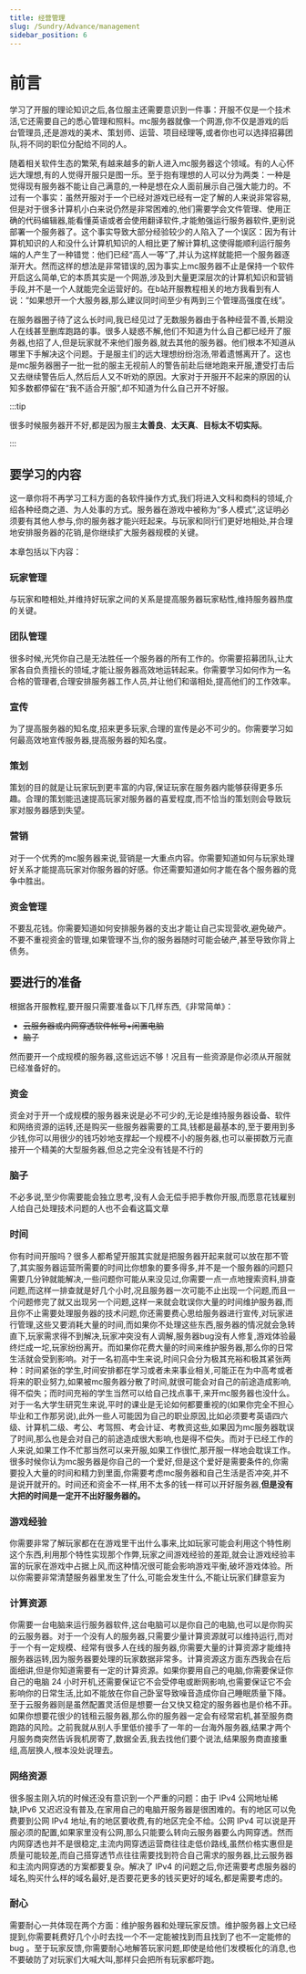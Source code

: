```yaml
---
title: 经营管理
slug: /Sundry/Advance/management
sidebar_position: 6
---
```


# 前言

学习了开服的理论知识之后,各位服主还需要意识到一件事：开服不仅是一个技术活,它还需要自己的悉心管理和照料。mc服务器就像一个网游,你不仅是游戏的后台管理员,还是游戏的美术、策划师、运营、项目经理等,或者你也可以选择招募团队,将不同的职位分配给不同的人。

随着相关软件生态的繁荣,有越来越多的新人进入mc服务器这个领域。有的人心怀远大理想,有的人觉得开服只是图一乐。至于抱有理想的人可以分为两类：一种是觉得现有服务器不能让自己满意的,一种是想在众人面前展示自己强大能力的。不过有一个事实：虽然开服对于一个已经对游戏已经有一定了解的人来说非常容易,但是对于很多计算机小白来说仍然是非常困难的,他们需要学会文件管理、使用正确的代码编辑器,能看懂英语或者会使用翻译软件,才能勉强运行服务器软件,更别说部署一个服务器了。这个事实导致大部分经验较少的人陷入了一个误区：因为有计算机知识的人和没什么计算机知识的人相比更了解计算机,这使得能顺利运行服务端的人产生了一种错觉：他们已经“高人一等”了,并认为这样就能把一个服务器逐渐开大。然而这样的想法是非常错误的,因为事实上mc服务器不止是保持一个软件开启这么简单,它的本质其实是一个网游,涉及到大量更深层次的计算机知识和营销手段,并不是一个人就能完全运营好的。在b站开服教程相关的地方我看到有人说：“如果想开一个大服务器,那么建议同时间至少有两到三个管理高强度在线”。

在服务器圈子待了这么长时间,我已经见过了无数服务器由于各种经营不善,长期没人在线甚至删库跑路的事。很多人疑惑不解,他们不知道为什么自己都已经开了服务器,也招了人,但是玩家就不来他们服务器,就去其他的服务器。他们根本不知道从哪里下手解决这个问题。于是服主们的远大理想纷纷泡汤,带着遗憾离开了。这也是mc服务器圈子一批一批的服主无视前人的警告前赴后继地跑来开服,遭受打击后又去继续警告后人,然后后人又不听劝的原因。大家对于开服开不起来的原因的认知多数都停留在“我不适合开服”,却不知道为什么自己开不好服。

:::tip

很多时候服务器开不好,都是因为服主**太善良**、**太天真**、**目标太不切实际**。

:::

## 要学习的内容

这一章你将不再学习工科方面的各软件操作方式,我们将进入文科和商科的领域,介绍各种经商之道、为人处事的方式。服务器在游戏中被称为“多人模式”,这证明必须要有其他人参与,你的服务器才能兴旺起来。与玩家和同行们更好地相处,并合理地安排服务器的花销,是你继续扩大服务器规模的关键。

本章包括以下内容：

### 玩家管理

与玩家和睦相处,并维持好玩家之间的关系是提高服务器玩家粘性,维持服务器热度的关键。

### 团队管理

很多时候,光凭你自己是无法胜任一个服务器的所有工作的。你需要招募团队,让大家各自负责擅长的领域,才能让服务器高效地运转起来。你需要学习如何作为一名合格的管理者,合理安排服务器工作人员,并让他们和谐相处,提高他们的工作效率。

### 宣传

为了提高服务器的知名度,招来更多玩家,合理的宣传是必不可少的。你需要学习如何最高效地宣传服务器,提高服务器的知名度。

### 策划

策划的目的就是让玩家玩到更丰富的内容,保证玩家在服务器内能够获得更多乐趣。合理的策划能迅速提高玩家对服务器的喜爱程度,而不恰当的策划则会导致玩家对服务器感到失望。

### 营销

对于一个优秀的mc服务器来说,营销是一大重点内容。你需要知道如何与玩家处理好关系才能提高玩家对你服务器的好感。你还需要知道如何才能在各个服务器的竞争中胜出。

### 资金管理

不要乱花钱。你需要知道如何安排服务器的支出才能让自己实现营收,避免破产。不要不重视资金的管理,如果管理不当,你的服务器随时可能会破产,甚至导致你背上债务。

## 要进行的准备
根据各开服教程,要开服只需要准备以下几样东西,《非常简单》：
- ~~云服务器或内网穿透软件帐号+闲置电脑~~
- ~~脑子~~

然而要开一个成规模的服务器,这些远远不够！况且有一些资源是你必须从开服就已经准备好的。

### 资金

资金对于开一个成规模的服务器来说是必不可少的,无论是维持服务器设备、软件和网络资源的运转,还是购买一些服务器需要的工具,钱都是最基本的,至于要用到多少钱,你可以用很少的钱巧妙地支撑起一个规模不小的服务器,也可以豪掷数万元直接开一个精美的大型服务器,但总之完全没有钱是不行的

### 脑子

不必多说,至少你需要能会独立思考,没有人会无偿手把手教你开服,而愿意花钱雇别人给自己处理技术问题的人也不会看这篇文章

### 时间

你有时间开服吗？很多人都希望开服其实就是把服务器开起来就可以放在那不管了,其实服务器运营所需要的时间比你想象的要多得多,并不是一个服务器的问题只需要几分钟就能解决,一些问题你可能从来没见过,你需要一点一点地搜索资料,排查问题,而这样一排查就是好几个小时,况且服务器一次可能不止出现一个问题,而且一个问题修完了就又出现另一个问题,这样一来就会耽误你大量的时间维护服务器,而且你不止需要处理服务器的技术问题,你还需要费心思给服务器进行宣传,对玩家进行管理,这些又要消耗大量的时间,而如果你不处理这些东西,服务器的情况就会急转直下,玩家需求得不到解决,玩家冲突没有人调解,服务器bug没有人修复,游戏体验最终烂成一坨,玩家纷纷离开。而如果你花费大量的时间来维护服务器,那么你的日常生活就会受到影响。对于一名初高中生来说,时间只会分为极其充裕和极其紧张两种：时间紧张的学生,时间安排都在学习或者未来事业相关,可能正在为中高考或者将来的职业努力,如果被mc服务器分散了时间,就很可能会对自己的前途造成影响,得不偿失；而时间充裕的学生当然可以给自己找点事干,来开mc服务器也没什么。对于一名大学生研究生来说,平时的课业是无论如何都要重视的(如果你完全不担心毕业和工作那另说),此外一些人可能因为自己的职业原因,比如必须要考英语四六级、计算机二级、考公、考驾照、考会计证、考教资这些,如果因为mc服务器耽误了时间,那么也是会对自己的前途造成很大影响,也是得不偿失。而对于已经工作的人来说,如果工作不忙那当然可以来开服,如果工作很忙,那开服一样地会耽误工作。很多时候你认为mc服务器是你自己的一个爱好,但是这个爱好是需要条件的,你需要投入大量的时间和精力到里面,你需要考虑mc服务器和自己生活是否冲突,并不是说开就开的。时间还和资金不一样,用不太多的钱一样可以开好服务器,**但是没有大把的时间是一定开不出好服务器的。**

### 游戏经验

你需要非常了解玩家都在在游戏里干出什么事来,比如玩家可能会利用这个特性刷这个东西,利用那个特性实现那个作弊,玩家之间游戏经验的差距,就会让游戏经验丰富的玩家在游戏中占据上风,而这种情况很可能会影响游戏平衡,破坏游戏体验。所以你需要非常清楚服务器里发生了什么,可能会发生什么,不能让玩家们肆意妄为

### 计算资源

你需要一台电脑来运行服务器软件,这台电脑可以是你自己的电脑,也可以是你购买的云服务器。对于一个没有人的服务器,只需要少量计算资源就可以维持运行,而对于一个有一定规模、经常有很多人在线的服务器,你需要大量的计算资源才能维持服务器运转,因为服务器要处理的玩家数据非常多。计算资源这方面东西我会在后面细讲,但是你知道需要有一定的计算资源。如果你要用自己的电脑,你需要保证你自己的电脑 24 小时开机,还需要保证它不会受停电或断网影响,也需要保证它不会影响你的日常生活,比如不能放在你自己卧室导致噪音造成你自己睡眠质量下降。至于云服务器则是虽然配置灵活但是想要一台又快又稳定的服务器也是价格不菲。如果你想要花很少的钱租云服务器,那么你的服务器一定会有经常宕机,甚至服务商跑路的风险。之前我就从别人手里低价接手了一年的一台海外服务器,结果才两个月服务商突然告诉我机房寄了,数据全丢,我去找他们要个说法,结果服务商直接重组,高层换人,根本没处说理去。

### 网络资源

很多服主刚入坑的时候还没有意识到一个严重的问题：由于 IPv4 公网地址稀缺,IPv6 又迟迟没有普及,在家用自己的电脑开服务器是很困难的。有的地区可以免费要到公网 IPv4 地址,有的地区要收费,有的地区完全不给。公网 IPv4 可以说是开服必须的配置,如果家里没有公网,那么只能要么转向云服务器要么内网穿透。然而内网穿透也并不是很稳定,主流内网穿透运营商往往走低价路线,虽然价格实惠但是质量可能较差,而自己搭穿透节点往往需要找到符合自己需求的服务器,比云服务器和主流内网穿透的方案都要复杂。解决了 IPv4 的问题之后,你还需要考虑服务器的域名,购买什么样的域名最好,是否要花更多的钱买更好的域名,都是需要考虑的。

### 耐心

需要耐心一共体现在两个方面：维护服务器和处理玩家反馈。维护服务器上文已经提到,你需要耗费好几个小时去找一个不一定能被找到而且找到了也不一定能修的 bug 。至于玩家反馈,你需要耐心地解答玩家问题,即使是给他们发模板化的消息,也不要破防了对玩家们大喊大叫,那样只会把所有玩家都吓跑。
